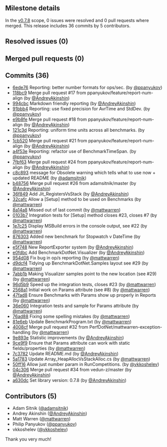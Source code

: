 ## Milestone details

In the [v0.7.8](https://github.com/dotnet/BenchmarkDotNet/issues?q=milestone:v0.7.8) scope, 
0 issues were resolved and 0 pull requests where merged.
This release includes 36 commits by 5 contributors.

## Resolved issues (0)


## Merged pull requests (0)


## Commits (36)

* [6ede76](https://github.com/dotnet/BenchmarkDotNet/commit/6ede76aa0ff75d78f6c00d8ea185406e3974f159) Reporting: better number formats for ops/sec. (by [@ppanyukov](https://github.com/ppanyukov))
* [118bc9](https://github.com/dotnet/BenchmarkDotNet/commit/118bc92c2b46f78cbae709892a329c16562e7b24) Merge pull request #17 from ppanyukov/feature/report-num-align (by [@AndreyAkinshin](https://github.com/AndreyAkinshin))
* [994cbc](https://github.com/dotnet/BenchmarkDotNet/commit/994cbc0ebac965869e68474782ec0a4d7aa30435) Markdown friendly reporting (by [@AndreyAkinshin](https://github.com/AndreyAkinshin))
* [91bbb4](https://github.com/dotnet/BenchmarkDotNet/commit/91bbb4b0c4ea6609a2cd57c0b64c9fa7662224e6) Reporting: use fixed precision for AvrTime and StdDev. (by [@ppanyukov](https://github.com/ppanyukov))
* [e9b8fe](https://github.com/dotnet/BenchmarkDotNet/commit/e9b8fe16365c0ff94c98ef4a4a9ed1d1036e641b) Merge pull request #18 from ppanyukov/feature/report-num-align (by [@AndreyAkinshin](https://github.com/AndreyAkinshin))
* [121c3d](https://github.com/dotnet/BenchmarkDotNet/commit/121c3d89a72aede0b04ee352be4fc2f4f1b45539) Reporting: uniform time units across all benchmarks. (by [@ppanyukov](https://github.com/ppanyukov))
* [1cb520](https://github.com/dotnet/BenchmarkDotNet/commit/1cb5207e57c01d6eb499107c1edff3f9afc7f613) Merge pull request #21 from ppanyukov/feature/report-num-align (by [@AndreyAkinshin](https://github.com/AndreyAkinshin))
* [a4f53e](https://github.com/dotnet/BenchmarkDotNet/commit/a4f53e07336f06617474e16a87d722e96369d418) Reporting: refactor use of BenchmarkTimeSpan. (by [@ppanyukov](https://github.com/ppanyukov))
* [7fbf63](https://github.com/dotnet/BenchmarkDotNet/commit/7fbf6368826fca8c9cfa576614b69257f9e432ba) Merge pull request #24 from ppanyukov/feature/report-num-align (by [@AndreyAkinshin](https://github.com/AndreyAkinshin))
* [c8c893](https://github.com/dotnet/BenchmarkDotNet/commit/c8c893f20930104b3084329630e6830be6518a8f) message for Obsolete warning which tells what to use now + updated README (by [@adamsitnik](https://github.com/adamsitnik))
* [b48756](https://github.com/dotnet/BenchmarkDotNet/commit/b4875650123929bf0e890690cfadb195977953ef) Merge pull request #26 from adamsitnik/master (by [@AndreyAkinshin](https://github.com/AndreyAkinshin))
* [36f849](https://github.com/dotnet/BenchmarkDotNet/commit/36f8492e08790de12e5cd92d7c0e9107ede2e472) Add Jit_RegistersVsStack (by [@AndreyAkinshin](https://github.com/AndreyAkinshin))
* [32cafc](https://github.com/dotnet/BenchmarkDotNet/commit/32cafc70897c92239b0d354604811c753a3df607) Allow a [Setup] method to be used on Benchmarks (by [@mattwarren](https://github.com/mattwarren))
* [8a14a8](https://github.com/dotnet/BenchmarkDotNet/commit/8a14a8c5f664d5f31ae83ab04aec7b1d7cd80feb) Missed out of last commit (by [@mattwarren](https://github.com/mattwarren))
* [0103b7](https://github.com/dotnet/BenchmarkDotNet/commit/0103b72744c12049ef73116d4fb9306327b5db28) Integration tests for [Setup] method closes #23, closes #7 (by [@mattwarren](https://github.com/mattwarren))
* [1e7c25](https://github.com/dotnet/BenchmarkDotNet/commit/1e7c255712996aac49caf35ffaa094898b82b682) Display MSBuild errors in the console output, see #22 (by [@mattwarren](https://github.com/mattwarren))
* [876303](https://github.com/dotnet/BenchmarkDotNet/commit/876303721cb585cfedce66730d9ffc36dd7e26c0) Added new benchmark for Stopwatch v DateTime (by [@mattwarren](https://github.com/mattwarren))
* [e5f748](https://github.com/dotnet/BenchmarkDotNet/commit/e5f7484f4d0f7acd9a23d91cbcc6615c8fa8154b) New ReportExporter system (by [@AndreyAkinshin](https://github.com/AndreyAkinshin))
* [e0fdbc](https://github.com/dotnet/BenchmarkDotNet/commit/e0fdbcebda9fbc6898becd15ed158b65f1f961ee) Add BenchmarkDotNet.Visualizer (by [@AndreyAkinshin](https://github.com/AndreyAkinshin))
* [954d08](https://github.com/dotnet/BenchmarkDotNet/commit/954d08d83d240bc872d947894e728c268187a641) Fix bug in op/s reporting (by [@mattwarren](https://github.com/mattwarren))
* [d9dcf4](https://github.com/dotnet/BenchmarkDotNet/commit/d9dcf410d66b205e03b78d3f5a0634745732816c) Tidying up BenchmarkDotNet.Samples layout see #29 (by [@mattwarren](https://github.com/mattwarren))
* [7abb1b](https://github.com/dotnet/BenchmarkDotNet/commit/7abb1b630a111f6f88ecbb407f2e3d07b7a42646) Making Visualizer samples point to the new location (see #29) (by [@mattwarren](https://github.com/mattwarren))
* [96d5b9](https://github.com/dotnet/BenchmarkDotNet/commit/96d5b90655b4285bc7f8c14f7e8cb1796811a6ef) Speed up the integration tests, closes #23 (by [@mattwarren](https://github.com/mattwarren))
* [2568a1](https://github.com/dotnet/BenchmarkDotNet/commit/2568a133b0b4641016b0af4d1b33202e9c8c532a) Initial work on Params attribute (see #8) (by [@mattwarren](https://github.com/mattwarren))
* [47fad8](https://github.com/dotnet/BenchmarkDotNet/commit/47fad81c3b417422331919c39ef010290381998f) Ensure Benchmarks with Params show up properly in Reports (by [@mattwarren](https://github.com/mattwarren))
* [36e060](https://github.com/dotnet/BenchmarkDotNet/commit/36e0608e8cfbc7ab9d95c6c02c2c0f21e45f08c7) Integration tests and sample for Params attribute (by [@mattwarren](https://github.com/mattwarren))
* [76ad88](https://github.com/dotnet/BenchmarkDotNet/commit/76ad88e34b7397f57fdd6261a020088687d8bf30) Fixing some spelling mistakes (by [@mattwarren](https://github.com/mattwarren))
* [81e6eb](https://github.com/dotnet/BenchmarkDotNet/commit/81e6eb8e7af679aee7870af15b5a525d1d2b302c) Update BenchmarkProgram.txt (by [@mattwarren](https://github.com/mattwarren))
* [4008cf](https://github.com/dotnet/BenchmarkDotNet/commit/4008cfd8acdff6800916383442e1fa8be1519a02) Merge pull request #32 from PerfDotNet/mattwarren-exception-handling (by [@mattwarren](https://github.com/mattwarren))
* [9e893e](https://github.com/dotnet/BenchmarkDotNet/commit/9e893ed7caa1f9bde21ed92e50d3da6ea47e995c) Statistic improvements (by [@AndreyAkinshin](https://github.com/AndreyAkinshin))
* [9ce9f9](https://github.com/dotnet/BenchmarkDotNet/commit/9ce9f9881052045238eec1e906c4a47e7f135ad3) Ensure that Params attribute can work with static fields/properties (by [@mattwarren](https://github.com/mattwarren))
* [7c3782](https://github.com/dotnet/BenchmarkDotNet/commit/7c37825b23ba5cf25b2285c4fbe1b0d5971c5ea6) Update README.md (by [@AndreyAkinshin](https://github.com/AndreyAkinshin))
* [5a1783](https://github.com/dotnet/BenchmarkDotNet/commit/5a1783bc18906cdac2eee0f446a904514d571bd9) Update Array_HeapAllocVsStackAlloc.cs (by [@mattwarren](https://github.com/mattwarren))
* [50ff16](https://github.com/dotnet/BenchmarkDotNet/commit/50ff167ae93826b4f2c756a69938f8397c9f6392) Allow just number param in RunCompetitions. (by [@vkkoshelev](https://github.com/vkkoshelev))
* [04c306](https://github.com/dotnet/BenchmarkDotNet/commit/04c3067fc122cbe8e4ce9f73f74fc610b93410e0) Merge pull request #34 from vedun-z/master (by [@AndreyAkinshin](https://github.com/AndreyAkinshin))
* [a630dc](https://github.com/dotnet/BenchmarkDotNet/commit/a630dca6953f0c538b802a71feb415d9deab75dd) Set library version: 0.7.8 (by [@AndreyAkinshin](https://github.com/AndreyAkinshin))

## Contributors (5)

* Adam Sitnik ([@adamsitnik](https://github.com/adamsitnik))
* Andrey Akinshin ([@AndreyAkinshin](https://github.com/AndreyAkinshin))
* Matt Warren ([@mattwarren](https://github.com/mattwarren))
* Philip Panyukov ([@ppanyukov](https://github.com/ppanyukov))
* vkkoshelev ([@vkkoshelev](https://github.com/vkkoshelev))

Thank you very much!

